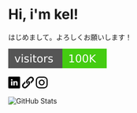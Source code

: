 # Hi, i'm kel!
はじめまして。よろしくお願いします！

[![Hits](https://raw.githubusercontent.com/michaelhenry/michaelhenry/master/images/count.svg)](https://github.com/michaelhenry/SwiftBadge.svg)

[![LinkedIn](https://github.com/michaelhenry/michaelhenry/raw/master/images/linkedin.png)](https://linkedin.com/in/ken119) [![Link](https://github.com/michaelhenry/michaelhenry/raw/master/images/link.png)](https://iamkel.net) [![Instagram](https://github.com/michaelhenry/michaelhenry/raw/master/images/instagram.png)](https://instagram.com/michaelhenry119)

![GitHub Stats](https://github-readme-stats.vercel.app/api?username=michaelhenry&count_private=true&show_icons=true)
